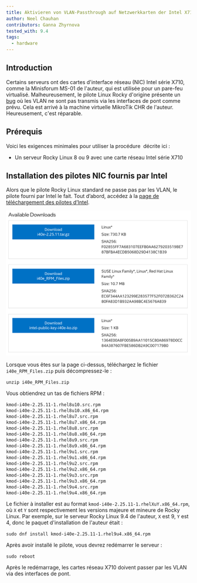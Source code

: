 ```yaml
---
title: Aktivieren von VLAN-Passthrough auf Netzwerkkarten der Intel X710-Serie
author: Neel Chauhan
contributors: Ganna Zhyrnova
tested_with: 9.4
tags:
  - hardware
---
```


## Introduction

Certains serveurs ont des cartes d'interface réseau (NIC) Intel série X710, comme la Minisforum MS-01 de l'auteur, qui est utilisée pour un pare-feu virtualisé. Malheureusement, le pilote Linux Rocky d'origine présente un [bug](https://community.intel.com/t5/Ethernet-Products/X710-strips-incoming-vlan-tag-with-SRIOV/m-p/551464) où les VLAN ne sont pas transmis via les interfaces de pont comme prévu. Cela est arrivé à la machine virtuelle MikroTik CHR de l'auteur. Heureusement, c'est réparable.

## Prérequis

Voici les exigences minimales pour utiliser la procédure  décrite ici :

- Un serveur Rocky Linux 8 ou 9 avec une carte réseau Intel série X710

## Installation des pilotes NIC fournis par Intel

Alors que le pilote Rocky Linux standard ne passe pas par les VLAN, le pilote fourni par Intel le fait. Tout d’abord, accédez à la [page de téléchargement des pilotes d’Intel](https://www.intel.com/content/www/us/en/download/18026/intel-network-adapter-driver-for-pcie-40-gigabit-ethernet-network-connections-under-linux.html).

![Intel's X710 Driver Download Page](../images/intel_x710_drivers.png)

Lorsque vous êtes sur la page ci-dessus, téléchargez le fichier `i40e_RPM_Files.zip` puis décompressez-le :

```
unzip i40e_RPM_Files.zip
```

Vous obtiendrez un tas de fichiers RPM :

```
kmod-i40e-2.25.11-1.rhel8u10.src.rpm
kmod-i40e-2.25.11-1.rhel8u10.x86_64.rpm
kmod-i40e-2.25.11-1.rhel8u7.src.rpm
kmod-i40e-2.25.11-1.rhel8u7.x86_64.rpm
kmod-i40e-2.25.11-1.rhel8u8.src.rpm
kmod-i40e-2.25.11-1.rhel8u8.x86_64.rpm
kmod-i40e-2.25.11-1.rhel8u9.src.rpm
kmod-i40e-2.25.11-1.rhel8u9.x86_64.rpm
kmod-i40e-2.25.11-1.rhel9u1.src.rpm
kmod-i40e-2.25.11-1.rhel9u1.x86_64.rpm
kmod-i40e-2.25.11-1.rhel9u2.src.rpm
kmod-i40e-2.25.11-1.rhel9u2.x86_64.rpm
kmod-i40e-2.25.11-1.rhel9u3.src.rpm
kmod-i40e-2.25.11-1.rhel9u3.x86_64.rpm
kmod-i40e-2.25.11-1.rhel9u4.src.rpm
kmod-i40e-2.25.11-1.rhel9u4.x86_64.rpm
```

Le fichier à installer est au format `kmod-i40e-2.25.11-1.rhelXuY.x86_64.rpm`, où `X` et `Y` sont respectivement les versions majeure et mineure de Rocky Linux. Par exemple, sur le serveur Rocky Linux 9.4 de l'auteur, `X` est 9, `Y` est 4, donc le paquet d'installation de l'auteur était :

```
sudo dnf install kmod-i40e-2.25.11-1.rhel9u4.x86_64.rpm
```

Après avoir installé le pilote, vous devrez redémarrer le serveur :

```
sudo reboot
```

Après le redémarrage, les cartes réseau X710 doivent passer par les VLAN via des interfaces de pont.
